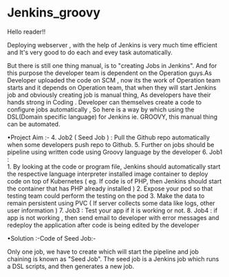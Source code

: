 # Jenkins_groovy

Hello reader!!

Deploying webserver , with the help of Jenkins is very much time efficient and It's very good to do each and evey task automatically. 

But there is still one thing manual, is to "creating Jobs in Jenkins". And for this purpose the developer team is dependent on the Operation guys.As Developer uploaded the code on SCM , now its the work of Operation team starts and it depends on Operation team, that when they will start Jenkins job and obviously creating job is manual thing, As developers have their hands strong in Coding . Developer can themselves create a code to configure jobs automatically , So here is a way by which using the DSL(Domain specific language) for Jenkins ie. GROOVY, this manual thing can be automated.

•Project Aim :-
4.  Job2 ( Seed Job ) : Pull  the Github repo automatically when some developers push repo to Github.
5. Further on jobs should be pipeline using written code  using Groovy language by the developer
6. Job1 :  
    1. By looking at the code or program file, Jenkins should automatically start the respective language interpreter installed image container to deploy code on top of Kubernetes ( eg. If code is of  PHP, then Jenkins should start the container that has PHP already installed )
    2.  Expose your pod so that testing team could perform the testing on the pod
    3. Make the data to remain persistent using PVC ( If server collects some data like logs, other user information )
7.  Job3 : Test your app if it  is working or not.
8.  Job4 : if app is not working , then send email to developer with error messages and redeploy the application after code is being edited by the developer

•Solution :-Code of Seed Job:-
   


Only one job, we have to create which will start the pipeline and job chaining is known as "Seed Job". The seed job is a Jenkins job which runs a DSL scripts, and then generates a new job.  
